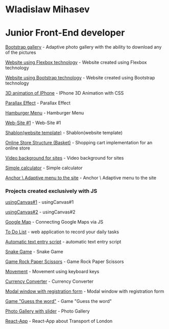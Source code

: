 # Wladislaw Mihasev
# Junior Front-End developer


[Bootstrap gallery](https://wladislaw28.github.io/bootstrap_gallery/) - Adaptive photo gallery with the ability to download any of the pictures



[Website using Flexbox technology](https://wladislaw28.github.io/flexbox/) - Website created using Flexbox technology


[Website using Bootstrap technology](https://wladislaw28.github.io/BootstrapSite/) - Website created using Bootstrap technology


[3D animation of IPhone](https://wladislaw28.github.io/3D%20%D0%B0%D0%BD%D0%B8%D0%BC%D0%B0%D1%86%D0%B8%D1%8F/) - IPhone 3D Animation with CSS


[Parallax Effect](https://wladislaw28.github.io/parallax/index.html) - Parallax Effect
 

[Hamburger Menu](https://wladislaw28.github.io/%D0%B3%D0%B0%D0%BC%D0%B1%D1%83%D1%80%D0%B3%D0%B5%D1%80%D1%8B/index.html) - Hamburger Menu


[Web-Site #1](https://wladislaw28.github.io/%D1%81%D0%B0%D0%B9%D1%821/) - Web-Site #1


[Shablon(website template)](https://wladislaw28.github.io/Shablon/) - Shablon(website template)


[Online Store Structure (Basket)](https://wladislaw28.github.io/basket/) - Shopping cart implementation for an online store


[Video background for sites](https://wladislaw28.github.io/%D0%92%D0%B8%D0%B4%D0%B5%D0%BE_%D0%A4%D0%BE%D0%BD/) - Video background for sites


[Simple calculator](https://wladislaw28.github.io/%D0%9A%D0%B0%D0%BB%D1%8C%D0%BA%D1%83%D0%BB%D1%8F%D1%82%D0%BE%D1%80/) - Simple calculator


[Anchor \ Adaptive menu to the site](https://wladislaw28.github.io/%D0%AF%D0%BA%D0%BE%D1%80%D0%BD%D0%BE%D0%B5%D0%9C%D0%B5%D0%BD%D1%8E/) - Anchor \ Adaptive menu to the site


### Projects created exclusively with JS


[	usingCanvas#1](https://wladislaw28.github.io/Canvas/index.html) - 	usingCanvas#1


[	usingCanvas#2](https://wladislaw28.github.io/Canvas1/) - 	usingCanvas#2


[Google Map](https://wladislaw28.github.io/Google%20Maps%20API/index.html) - 	Connecting Google Maps via JS


[To Do List](https://wladislaw28.github.io/ToDoList/) - web application to record your daily tasks


[Аutomatic text entry script](https://wladislaw28.github.io/%D0%90%D0%B2%D1%82%D0%BE%D0%BC%D0%B0%D1%82%D0%B8%D1%87_%D0%92%D0%B2%D0%BE%D0%B4_%D0%A2%D0%B5%D0%BA%D1%81%D1%82%D0%B0/index.html) - automatic text entry script


[Snake Game](https://wladislaw28.github.io/%D0%97%D0%BC%D0%B5%D0%B9%D0%BA%D0%B0JS/index.html) - Snake Game


[Game Rock Paper Scissors](https://wladislaw28.github.io/%D0%9A%D0%B0%D0%BC%D0%B5%D0%BD%D1%8C_%D0%9D%D0%BE%D0%B6%D0%BD%D0%B8%D1%86%D1%8B_%D0%91%D1%83%D0%BC%D0%B0%D0%B3%D0%B0/) - Game Rock Paper Scissors


[Movement](https://wladislaw28.github.io/%D0%9A%D0%BB%D0%B0%D0%B2%D0%B8%D0%B0%D1%82%D1%83%D1%80%D0%B0/) - Movement using keyboard keys


[Currency Converter](https://wladislaw28.github.io/%D0%9A%D0%BE%D0%BD%D0%B2%D0%B5%D1%80%D1%82%D0%BE%D1%80%20%D0%92%D0%B5%D0%BB%D0%B8%D1%87%D0%B8%D0%BD/) - Currency Converter


[Modal window with registration form](https://wladislaw28.github.io/%D0%9C%D0%BE%D0%B4%D0%B0%D0%BB%D1%8C%D0%BD%D0%BE%D0%B5%20%D0%9E%D0%BA%D0%BD%D0%BE/index.html) - Modal window with registration form


[Game "Guess the word"](https://wladislaw28.github.io/%D0%97%D0%BC%D0%B5%D0%B9%D0%BA%D0%B0JS/index.htmlhttps://wladislaw28.github.io/%D0%A3%D0%B3%D0%B0%D0%B4%D0%B0%D0%B9_%D0%A1%D0%BB%D0%BE%D0%B2%D0%BE/) - Game "Guess the word"


[Photo Gallery with slider](https://wladislaw28.github.io/%D0%97%D0%BC%D0%B5%D0%B9%D0%BA%D0%B0JS/index.html) - Photo Gallery


[React-App](https://wladislaw28.github.io/react-app-transport-london/) - React-App about Transport of London

